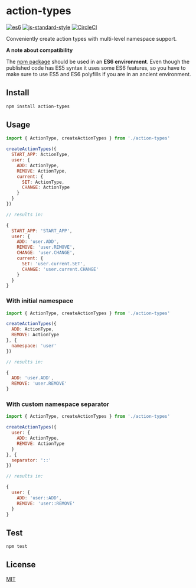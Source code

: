 # action-types

[![es6](https://camo.githubusercontent.com/d25414161ebfbbdd0f69a4a3e6a188a76ae2e82a/68747470733a2f2f696d672e736869656c64732e696f2f62616467652f65732d362d627269676874677265656e2e737667)](https://babeljs.io/docs/usage/polyfill/)
[![js-standard-style](https://img.shields.io/badge/code%20style-standard-brightgreen.svg?style=flat)](https://github.com/feross/standard)
[![CircleCI](https://circleci.com/gh/layflags/action-types.svg?style=svg)](https://circleci.com/gh/layflags/action-types)

Conveniently create action types with multi-level namespace support.

**A note about compatibility**

The [npm package](https://www.npmjs.com/package/action-types) should be used in
an **ES6 environment**. Even though the published code has ES5 syntax it uses
some ES6 features, so you have to make sure to use ES5 and ES6 polyfills if you
are in an ancient environment.

## Install

```sh
npm install action-types
```

## Usage

```javascript
import { ActionType, createActionTypes } from './action-types'

createActionTypes({
  START_APP: ActionType,
  user: {
    ADD: ActionType,
    REMOVE: ActionType,
    current: {
      SET: ActionType,
      CHANGE: ActionType
    }
  }
})

// results in:

{
  START_APP: 'START_APP',
  user: {
    ADD: 'user.ADD',
    REMOVE: 'user.REMOVE',
    CHANGE: 'user.CHANGE',
    current: {
      SET: 'user.current.SET',
      CHANGE: 'user.current.CHANGE'
    }
  }
}
```

### With initial namespace

```javascript
import { ActionType, createActionTypes } from './action-types'

createActionTypes({
  ADD: ActionType,
  REMOVE: ActionType
}, {
  namespace: 'user'
})

// results in:

{
  ADD: 'user.ADD',
  REMOVE: 'user.REMOVE'
}
```

### With custom namespace separator

```javascript
import { ActionType, createActionTypes } from './action-types'

createActionTypes({
  user: {
    ADD: ActionType,
    REMOVE: ActionType
  }
}, {
  separator: '::'
})

// results in:

{
  user: {
    ADD: 'user::ADD',
    REMOVE: 'user::REMOVE'
  }
}
```

## Test

```sh
npm test
```

## License

[MIT](LICENSE)

